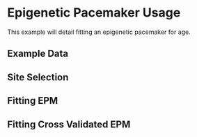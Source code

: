 # Epigenetic Pacemaker Usage 

This example will detail fitting an epigenetic pacemaker for age. 

## Example Data


## Site Selection 

## Fitting EPM

## Fitting Cross Validated EPM
